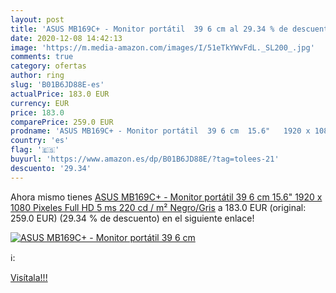 ```yaml
---
layout: post
title: 'ASUS MB169C+ - Monitor portátil  39 6 cm al 29.34 % de descuento'
date: 2020-12-08 14:42:13
image: 'https://m.media-amazon.com/images/I/51eTkYWvFdL._SL200_.jpg'
comments: true
category: ofertas
author: ring
slug: 'B01B6JD88E-es'
actualPrice: 183.0 EUR
currency: EUR
price: 183.0
comparePrice: 259.0 EUR
prodname: 'ASUS MB169C+ - Monitor portátil  39 6 cm  15.6"   1920 x 1080 Pixeles  Full HD  5 ms  220 cd / m²  Negro/Gris'
country: 'es'
flag: '🇪🇸'
buyurl: 'https://www.amazon.es/dp/B01B6JD88E/?tag=tolees-21'
descuento: '29.34'
---
```


Ahora mismo tienes [ASUS MB169C+ - Monitor portátil  39 6 cm  15.6"   1920 x 1080 Pixeles  Full HD  5 ms  220 cd / m²  Negro/Gris](https://www.amazon.es/dp/B01B6JD88E/?tag=tolees-21) a 183.0 EUR (original: 259.0 EUR) (29.34 %  de descuento) en el siguiente enlace!

[![ASUS MB169C+ - Monitor portátil  39 6 cm](https://m.media-amazon.com/images/I/51eTkYWvFdL._SL200_.jpg)](https://www.amazon.es/dp/B01B6JD88E/?tag=tolees-21)

ℹ️:


[Visítala!!!](https://www.amazon.es/dp/B01B6JD88E/?tag=tolees-21)
